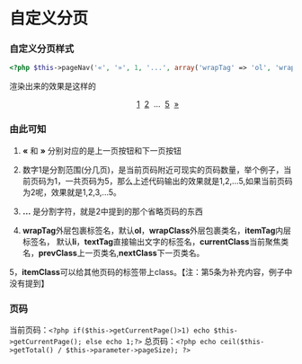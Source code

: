 <style>.page-navigator { display: flex; justify-content: center; align-items: center; gap: 8px;} .page-navigator > li { list-style: none; margin: 0; padding: 0; } .page-navigator > li + li { margin-top: 0 }</style>
# 自定义分页

### 自定义分页样式

```php
<?php $this->pageNav('«', '»', 1, '...', array('wrapTag' => 'ol', 'wrapClass' => 'page-navigator', 'itemTag' => 'li', 'textTag' => 'span', 'currentClass' => 'current', 'prevClass' => 'prev', 'nextClass' => 'next',)); ?>
```
渲染出来的效果是这样的

<ol class="page-navigator"><li class="current"><a href="http://example.com/page/1/">1</a></li><li><a href="http://example.com/page/2/">2</a></li><li><span>...</span></li><li><a href="http://example.com/page/5/">5</a></li><li class="next"><a href="http://example.com/page/2/">»</a></li></ol>

### 由此可知

1. **«** 和 **»** 分别对应的是上一页按钮和下一页按钮

2. 数字1是分割范围(分几页)，是当前页码附近可现实的页码数量，举个例子，当前页码为1，一共页码为5，那么上述代码输出的效果就是1,2,...5,如果当前页码为2呢，效果就是1,2,3,...5。

3. **...** 是分割字符，就是2中提到的那个省略页码的东西

4. **wrapTag**外层包裹标签名，默认**ol**，**wrapClass**外层包裹类名，**itemTag**内层标签名， 默认**li**，**textTag**直接输出文字的标签名，**currentClass**当前聚焦类名，**prevClass**上一页类名,**nextClass**下一页类名。

5，**itemClass**可以给其他页码的标签带上class。【注：第5条为补充内容，例子中没有提到】

### 页码

当前页码：`<?php if($this->getCurrentPage()>1) echo $this->getCurrentPage(); else echo 1;?>`
总页码：`<?php echo ceil($this->getTotal() / $this->parameter->pageSize); ?>`
